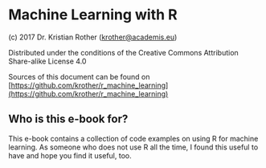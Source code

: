 
# Machine Learning with R

(c) 2017 Dr. Kristian Rother (krother@academis.eu)

Distributed under the conditions of the Creative Commons Attribution Share-alike License 4.0

Sources of this document can be found on [https://github.com/krother/r_machine_learning](https://github.com/krother/r_machine_learning) 

## Who is this e-book for?

This e-book contains a collection of code examples on using R for machine learning. As someone who does not use R all the time, I found this useful to have and hope you find it useful, too.

